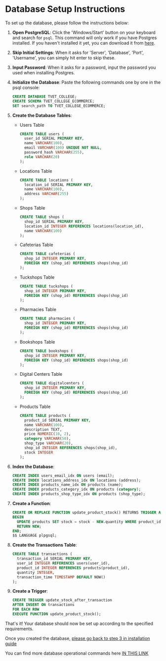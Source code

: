 # Database Setup Instructions

To set up the database, please follow the instructions below:

1. **Open PostgreSQL**: Click the 'Windows/Start' button on your keyboard and search for `psql`. This command will only work if you have Postgres installed. If you haven't installed it yet, you can download it from [here](https://www.postgresql.org/download/).

2. **Skip Initial Settings**: When it asks for 'Server', 'Database', 'Port', 'Username', you can simply hit enter to skip these.

3. **Input Password**: When it asks for a password, input the password you used when installing Postgres.

4. **Initialize the Database**: Paste the following commands one by one in the psql console:

   ```sql
   CREATE DATABASE TVET_COLLEGE;
   CREATE SCHEMA TVET_COLLEGE_ECOMMERCE;
   SET search_path TO TVET_COLLEGE_ECOMMERCE;

   ```

5. **Create the Database Tables**:

   - Users Table

     ```sql
     CREATE TABLE users (
       user_id SERIAL PRIMARY KEY,
       name VARCHAR(100),
       email VARCHAR(100) UNIQUE NOT NULL,
       password_hash VARCHAR(255),
       role VARCHAR(20)
     );
     ```

   - Locations Table

     ```sql
     CREATE TABLE locations (
       location_id SERIAL PRIMARY KEY,
       name VARCHAR(100),
       address VARCHAR(255)
     );
     ```

   - Shops Table

     ```sql
     CREATE TABLE shops (
       shop_id SERIAL PRIMARY KEY,
       location_id INTEGER REFERENCES locations(location_id),
       name VARCHAR(100)
     );
     ```

   - Cafeterias Table

     ```sql
     CREATE TABLE cafeterias (
       shop_id INTEGER PRIMARY KEY,
       FOREIGN KEY (shop_id) REFERENCES shops(shop_id)
     );
     ```

   - Tuckshops Table

     ```sql
     CREATE TABLE tuckshops (
       shop_id INTEGER PRIMARY KEY,
       FOREIGN KEY (shop_id) REFERENCES shops(shop_id)
     );
     ```

   - Pharmacies Table

     ```sql
     CREATE TABLE pharmacies (
       shop_id INTEGER PRIMARY KEY,
       FOREIGN KEY (shop_id) REFERENCES shops(shop_id)
     );
     ```

   - Bookshops Table

     ```sql
     CREATE TABLE bookshops (
       shop_id INTEGER PRIMARY KEY,
       FOREIGN KEY (shop_id) REFERENCES shops(shop_id)
     );
     ```

   - Digital Centers Table

     ```sql
     CREATE TABLE digitalcenters (
       shop_id INTEGER PRIMARY KEY,
       FOREIGN KEY (shop_id) REFERENCES shops(shop_id)
     );
     ```

   - Products Table
     ```sql
     CREATE TABLE products (
       product_id SERIAL PRIMARY KEY,
       name VARCHAR(100),
       description TEXT,
       price NUMERIC(10, 2),
       category VARCHAR(50),
       shop_type VARCHAR(20),
       shop_id INTEGER REFERENCES shops(shop_id),
       stock INTEGER
     );
     ```

6. **Index the Database**:

   ```sql
   CREATE INDEX users_email_idx ON users (email);
   CREATE INDEX locations_address_idx ON locations (address);
   CREATE INDEX products_name_idx ON products (name);
   CREATE INDEX products_category_idx ON products (category);
   CREATE INDEX products_shop_type_idx ON products (shop_type);
   ```

7. **Create a Function**:

   ```sql
   CREATE OR REPLACE FUNCTION update_product_stock() RETURNS TRIGGER AS $$
   BEGIN
     UPDATE products SET stock = stock - NEW.quantity WHERE product_id = NEW.product_id;
     RETURN NEW;
   END;
   $$ LANGUAGE plpgsql;
   ```

8. **Create the Transactions Table**:

   ```sql
   CREATE TABLE transactions (
     transaction_id SERIAL PRIMARY KEY,
     user_id INTEGER REFERENCES users(user_id),
     product_id INTEGER REFERENCES products(product_id),
     quantity INTEGER,
     transaction_time TIMESTAMP DEFAULT NOW()
   );
   ```

9. **Create a Trigger**:

   ```sql
   CREATE TRIGGER update_stock_after_transaction
   AFTER INSERT ON transactions
   FOR EACH ROW
   EXECUTE FUNCTION update_product_stock();
   ```

That's it! Your database should now be set up according to the specified requirements.

Once you created the database, [please go back to step 3 in installation guide](https://github.com/BSCNRB595022/college-ecommerce-db-group-iv/blob/main/src/guide/1installation.md)

You can find more database operational commands here [IN THIS LINK](https://github.com/BSCNRB595022/college-ecommerce-db-group-iv/blob/main/src/guide/db_operation.md)
